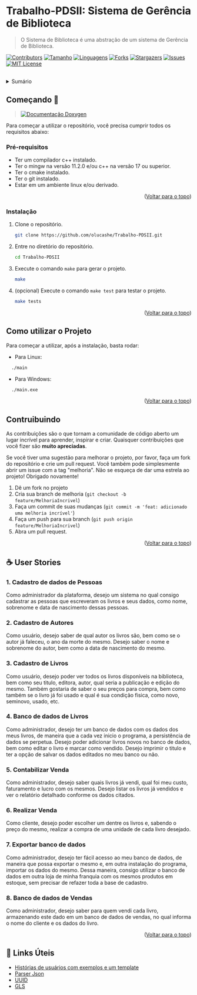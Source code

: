 <div id="top"></div>

# Trabalho-PDSII: Sistema de Gerência de Biblioteca 

> O Sistema de Biblioteca é uma abstração de um sistema de Gerência de Biblioteca.

[![Contributors][contributors-shield]][contributors-url]
[![Tamanho][tamanho-shield]][tamanho-url]
[![Linguagens][linguagens-shield]][linguagens-url]
[![Forks][forks-shield]][forks-url]
[![Stargazers][stars-shield]][stars-url]
[![Issues][issues-shield]][issues-url]
[![MIT License][license-shield]][license-url]

<br/>

<!-- TABLE OF CONTENTS -->
<details>
  <summary>Sumário</summary>
  <ol>
    <li>
      <a href="">O Projeto</a>
    </li>
    <li>
      <a href="#começando-">Começando 🚀</a>
      <ul>
        <li><a href="#pré-requisitos">Pré-requisitos</a></li>
        <li><a href="#instalação">Instalação</a></li>
      </ul>
    </li>
    <li><a href="#">Como utilizar o Projeto</a></li>
    <li><a href="#contruibuindo">Contruibuindo</a></li>
    <li><a href="#-user-stories">☕ User Stories</a></li>
    <li><a href="#-colaboradores">🤝 Colaboradores</a></li>
    <li><a href="#-links-úteis">🔗 Links Úteis</a></li>
  </ol>
</details>


## Começando 🚀

> [![Documentação Doxygen][documentacao-shield]][documentacao-url]

Para começar a utilizar o repositório, você precisa cumprir todos os requisitos abaixo:

### Pré-requisitos

* Ter um compilador c++ instalado.
* Ter o mingw na versão 11.2.0 e/ou c++ na versão 17 ou superior.
* Ter o cmake instalado.
* Ter o git instalado.
* Estar em um ambiente linux e/ou derivado.

<p align="right">(<a href="#top">Voltar para o topo</a>)</p>

### Instalação

1. Clone o repositório.
   ```sh
   git clone https://github.com/olucashe/Trabalho-PDSII.git
   ```
2. Entre no diretório do repositório.
    ```sh
    cd Trabalho-PDSII
    ```
3. Execute o comando `make` para gerar o projeto.
    ```sh
    make
    ```

4. (opcional) Execute o comando `make test` para testar o projeto.
    ```sh
    make tests
    ```
<p align="right">(<a href="#top">Voltar para o topo</a>)</p>

## Como utilizar o Projeto

Para começar a utilizar, após a instalação, basta rodar:

- Para Linux:

```sh
  ./main
```
- Para Windows:

```sh
  ./main.exe
```

<p align="right">(<a href="#top">Voltar para o topo</a>)</p>

## Contruibuindo

As contribuições são o que tornam a comunidade de código aberto um lugar incrível para aprender, inspirar e criar. Quaisquer contribuições que você fizer são **muito apreciadas**.

Se você tiver uma sugestão para melhorar o projeto, por favor, faça um fork do repositório e crie um pull request. Você também pode simplesmente abrir um issue com a tag "melhoria".
Não se esqueça de dar uma estrela ao projeto! Obrigado novamente!

1. Dê um fork no projeto
2. Cria sua branch de melhoria (`git checkout -b feature/MelhoriaIncrivel`)
3. Faça um commit de suas mudanças (`git commit -m 'feat: adicionado uma melhoria incrível'`)
4. Faça um push para sua branch (`git push origin feature/MelhoriaIncrivel`)
5. Abra um pull request.

<p align="right">(<a href="#top">Voltar para o topo</a>)</p>

## ☕ User Stories
    
### 1. Cadastro de dados de Pessoas

Como administrador da plataforma, desejo um sistema no qual consigo cadastrar as pessoas que escreveram os livros e seus dados, como nome, sobrenome e data de nascimento dessas pessoas.

### 2. Cadastro de Autores

Como usuário, desejo saber de qual autor os livros são, bem como se o autor já faleceu, o ano da morte do mesmo. Desejo saber o nome e sobrenome do autor, bem como a data de nascimento do mesmo.

### 3. Cadastro de Livros

Como usuário, desejo poder ver todos os livros disponíveis na biblioteca, bem como seu titulo, editora, autor, qual seria a publicação e edição do mesmo. Também gostaria de saber o seu preços para compra, bem como também se o livro já foi usado e qual é sua condição fisica, como novo, seminovo, usado, etc.

### 4. Banco de dados de Livros

Como administrador, desejo ter um banco de dados com os dados dos meus livros, de maneira que a cada vez inicio o programa, a persistência de dados se perpetua. Desejo poder adicionar livros novos no banco de dados, bem como editar o livro e marcar como vendido. Desejo imprimir o titulo e ter a opção de salvar os dados editados no meu banco ou não.

### 5. Contabilizar Venda

Como administrador, desejo saber quais livros já vendi, qual foi meu custo, faturamento e lucro com os mesmos. Desejo listar os livros já vendidos e ver o relatório detalhado conforme os dados citados.

### 6. Realizar Venda

Como cliente, desejo poder escolher um dentre os livros e, sabendo o preço do mesmo, realizar a compra de uma unidade de cada livro desejado.

### 7. Exportar banco de dados

Como administrador, desejo ter fácil acesso ao meu banco de dados, de maneira que possa exportar o mesmo e, em outra instalação do programa, importar os dados do mesmo. Dessa maneira, consigo utilizar o banco de dados em outra loja de minha franquia com os mesmos produtos em estoque, sem precisar de refazer toda a base de cadastro.

### 8. Banco de dados de Vendas

Como administrador, desejo saber para quem vendi cada livro, armazenando este dado em um banco de dados de vendas, no qual informa o nome do cliente e os dados do livro.

<p align="right">(<a href="#top">Voltar para o topo</a>)</p>

## 🔗 Links Úteis

- [Histórias de usuários com exemplos e um template](https://www.atlassian.com/br/agile/project-management/user-stories)
- [Parser Json](https://github.com/eteran/cpp-json)
- [UUID](https://github.com/mariusbancila/stduuid)
- [GLS](https://github.com/microsoft/GSL)

[documentacao-shield]: https://img.shields.io/badge/Documentação%20Doxygen-clique%20aqui-blue
[documentacao-url]: https://google.com.br
[linguagens-shield]: https://img.shields.io/github/languages/count/olucashe/Trabalho-PDSII?style=for-the-badge
[linguagens-url]: https://github.com/olucashe/Trabalho-PDSII/
[tamanho-shield]: https://img.shields.io/github/repo-size/olucashe/Trabalho-PDSII?style=for-the-badge
[tamanho-url]: https://github.com/olucashe/Trabalho-PDSII/
[contributors-shield]: https://img.shields.io/github/contributors/olucashe/Trabalho-PDSII.svg?style=for-the-badge
[contributors-url]: https://github.com/olucashe/Trabalho-PDSII/graphs/contributors
[forks-shield]: https://img.shields.io/github/forks/olucashe/Trabalho-PDSII.svg?style=for-the-badge
[forks-url]: https://github.com/olucashe/Trabalho-PDSII/network/members
[stars-shield]: https://img.shields.io/github/stars/olucashe/Trabalho-PDSII.svg?style=for-the-badge
[stars-url]: https://github.com/olucashe/Trabalho-PDSII/stargazers
[issues-shield]: https://img.shields.io/github/issues/olucashe/Trabalho-PDSII.svg?style=for-the-badge
[issues-url]: https://github.com/olucashe/Trabalho-PDSII/issues
[license-shield]: https://img.shields.io/github/license/olucashe/Trabalho-PDSII.svg?style=for-the-badge
[license-url]: https://github.com/olucashe/Trabalho-PDSII/blob/master/LICENSE.txt


